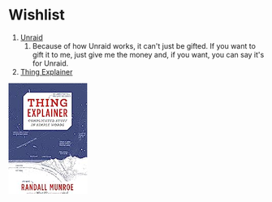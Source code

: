 # Wishlist

1. [Unraid](https://unraid.net/pricing)
   1. Because of how Unraid works, it can't just be gifted. If you want to gift it to me, just give me the money and, if you want, you can say it's for Unraid.
2. [Thing Explainer](https://www.amazon.com/dp/0544668251)

![Thing Explainer](/assets/wishlist/thing-explainer.png)
